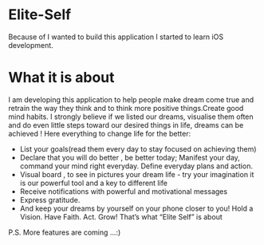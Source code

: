 # Elite-Self
Because of I wanted to build this application I started to learn iOS development.
# What it is about

I am developing this application  to help people make dream come true and  retrain the way they think and to think more positive things.Create good mind habits.
I strongly believe if we listed our dreams, visualise them often and do even little steps toward our desired things in life,  dreams can be achieved !
Here everything to change life for the better:
- List your goals(read them every day to stay focused on achieving them)
- Declare that you will do better , be better today; Manifest your day, command your mind right everyday. Define everyday plans and action.
- Visual board , to see in pictures your dream life - try your imagination it is our powerful tool and a key to different life
- Receive notifications with powerful  and motivational messages
- Express gratitude.
- And keep your dreams by yourself on your phone closer to you!
Hold a Vision. Have Faith. Act. Grow!
That’s what “Elite Self” is about

P.S. More features are coming ...:)
